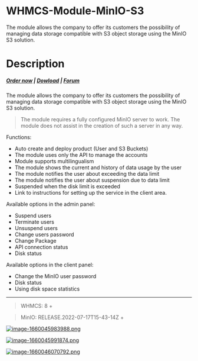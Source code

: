 # WHMCS-Module-MinIO-S3
The module allows the company to offer its customers the possibility of managing data storage compatible with S3 object storage using the MinIO S3 solution.
# Description

#####  [Order now](https://panel.puqcloud.com/index.php?rp=/store/whmcs-module-minio-s3) | [Dowload](https://download.puqcloud.com/WHMCS/servers/PUQ_WHMCS-MinIO-S3/) | [Forum](https://forum.puqcloud.com/viewforum.php?f=3)

The module allows the company to offer its customers the possibility of managing data storage compatible with S3 object storage using the MinIO S3 solution.

>The module requires a fully configured MinIO server to work. The module does not assist in the creation of such a server in any way.

Functions:

- Auto create and deploy product (User and S3 Buckets)
- The module uses only the API to manage the accounts
- Module supports multilingualism
- The module shows the current and history of data usage by the user
- The module notifies the user about exceeding the data limit
- The module notifies the user about suspension due to data limit
- Suspended when the disk limit is exceeded
- Link to instructions for setting up the service in the client area.

Available options in the admin panel:

- Suspend users
- Terminate users
- Unsuspend users
- Change users password
- Change Package
- API connection status
- Disk status

Available options in the client panel:

- Change the MinIO user password
- Disk status
- Using disk space statistics


- - - - - -

>WHMCS: 8 +

>MinIO: RELEASE.2022-07-17T15-43-14Z +

[![image-1660045983988.png](https://doc.puq.info/uploads/images/gallery/2022-08/scaled-1680-/image-1660045983988.png)](https://doc.puq.info/uploads/images/gallery/2022-08/image-1660045983988.png)

[![image-1660045991874.png](https://doc.puq.info/uploads/images/gallery/2022-08/scaled-1680-/image-1660045991874.png)](https://doc.puq.info/uploads/images/gallery/2022-08/image-1660045991874.png)

[![image-1660046070792.png](https://doc.puq.info/uploads/images/gallery/2022-08/scaled-1680-/image-1660046070792.png)](https://doc.puq.info/uploads/images/gallery/2022-08/image-1660046070792.png)
